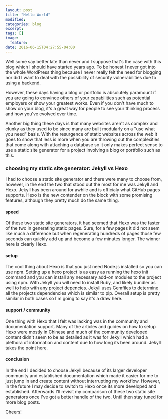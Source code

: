 ```yaml
---
layout: post
title: "Hello World"
modified:
categories: blog
excerpt:
tags: []
image:
  feature:
date: 2016-06-15T04:27:55-04:00
---
```


Well some say better late than never and I suppose that's the case with this blog which I should have started years ago. 
To be honest I never got into the whole WordPress thing because I never really felt the need for blogging nor did I want 
to deal with the possibility of security vulnerabilities due to using a backend.

However, these days having a blog or portfolio is absolutely paramount if you are going to convince others of your 
capabilities such as potential employers or show your greatest works. Even if you don't have much to show on your blog, 
it's a great way for people to see your thinking process and how you've evolved over time.

Another big thing these days is that many websites aren't as complex and clunky as they used to be since many are built 
modularly on a "use what you need" basis. With the resurgence of static websites across the web it goes to show that 
less is more when you are throwing out the complexities that come along with attaching a database so it only makes 
perfect sense to use a static site generator for a project involving a blog or portfolio such as this.

### choosing my static site generator: Jekyll vs Hexo ###
I had to choose a static site generator and there were many to choose from, however, in the end the two that stood out
the most for me was Jekyll and Hexo. Jekyll has been around for awhile and is officialy what GitHub pages supports. Hexo
is the new contender on the block with some promising features, although they pretty much do the same thing.

#### speed #####
Of these two static site generators, it had seemed that Hexo was the faster of the two in generating static pages. 
Sure, for a few pages it did not seem like much a difference but when regenerating hundreds of pages those few seconds 
can quickly add up and become a few minutes longer. The winner here is clearly Hexo.

#### setup ####
The cool thing about Hexo is that you just need Node.js installed so you can use npm. Setting up a hexo project is as 
easy as running the hexo init command and you can install any necessary add-on modules to the project using npm. With Jekyll
you will need to install Ruby, and likely bundler as well to help with any project depencies. Jekyll uses Gemfiles to 
determine all the projects dependencies which is similar to pip. Overall setup is pretty similar in both cases so I'm 
going to say it's a draw here.

#### support / community ####
One thing with Hexo that I felt was lacking was in the community and documentation support. Many of the articles and guides
on how to setup Hexo were mostly in Chinese and much of the community developed content didn't seem to be as detailed as it 
was for Jekyll which had a plethora of information and content due to how long its been around. Jekyll takes the point here.

#### conclusion ####
In the end I decided to choose Jekyll because of its larger developer community and established documentation which made it
easier for me to just jump in and create content without interrupting my workflow. However, in the future I may decide to 
switch to Hexo once its more developed and established. Afterwards I'll revisit my comparison of these two static site 
generators once I've got a better handle of the two. Until then stay tuned for more blog posts. 

Cheers!